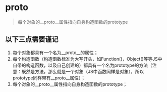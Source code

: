 # __proto__
> 每个对象的__proto__属性指向自身构造函数的prototype

## 以下三点需要谨记
1. 每个对象都具有一个名为__proto__的属性；
2. 每个构造函数（构造函数标准为大写开头，如Function()，Object()等等JS中自带的构造函数，以及自己创建的）都具有一个名为prototype的方法（注意：既然是方法，那么就是一个对象（JS中函数同样是对象），所以prototype同样带有__proto__属性）；
3. 每个对象的__proto__属性指向自身构造函数的prototype；